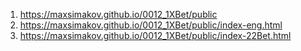 1. <https://maxsimakov.github.io/0012_1XBet/public>
2. <https://maxsimakov.github.io/0012_1XBet/public/index-eng.html>
2. <https://maxsimakov.github.io/0012_1XBet/public/index-22Bet.html>